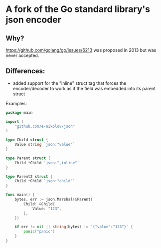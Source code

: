 # A fork of the Go standard library's json encoder

## Why?
https://github.com/golang/go/issues/6213 was proposed in 2013 but was never accepted.

## Differences:
 - added support for the "inline" struct tag that forces the encoder/decoder to work as if the field was embedded into its parent struct

Examples:

```go
package main

import (
	"github.com/e-nikolov/json"
)

type Child struct {
	Value string `json:"value"`
}

type Parent struct {
	Child *Child `json:",inline"`
}

type Parent2 struct {
	Child *Child `json:"child"`
}

func main() {
	bytes, err := json.Marshal(&Parent{
		Child: &Child{
			Value: "123",
		},
	})

	if err != nil || string(bytes) != `{"value":"123"}` {
		panic("panic")
	}
}

```